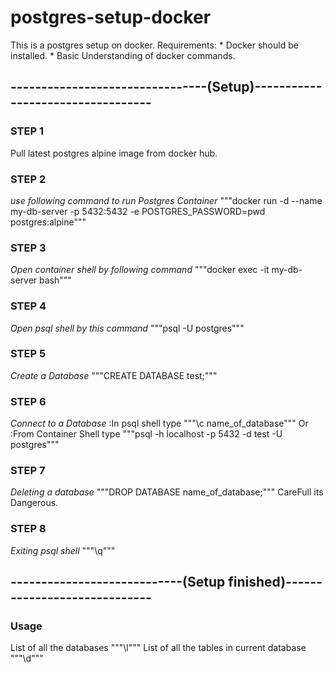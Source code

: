 # postgres-setup-docker
This is a postgres setup on docker.
  Requirements:
         * Docker should be installed.
         * Basic Understanding of docker commands.

## --------------------------------(Setup)----------------------------------

### STEP 1
Pull latest postgres alpine image from docker hub.

### STEP 2
_use following command to run Postgres Container_
"""docker run -d --name my-db-server -p 5432:5432 -e POSTGRES_PASSWORD=pwd postgres:alpine"""

### STEP 3
_Open container shell by following command_
"""docker exec -it my-db-server bash"""

### STEP 4
_Open psql shell by this command_
"""psql -U postgres"""

### STEP 5
_Create a Database_
"""CREATE DATABASE test;"""

### STEP 6
_Connect to a Database_
 :In psql shell type
    """\c name_of_database"""
Or
 :From Container Shell type
    """psql -h localhost -p 5432 -d test -U postgres"""

### STEP 7
_Deleting a database_
"""DROP DATABASE name_of_database;"""
CareFull its Dangerous.

### STEP 8
_Exiting psql shell_
"""\q"""

## ----------------------------(Setup finished)-----------------------------

### Usage 

List of all the databases """\l"""
List of all the tables in current database """\d"""
